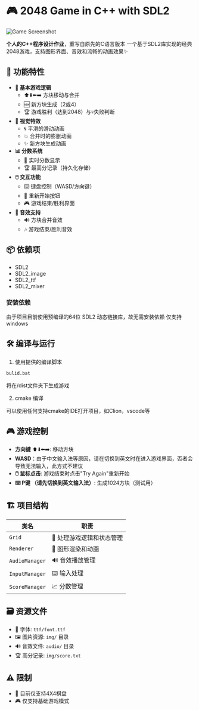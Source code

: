 # 🎮 2048 Game in C++ with SDL2

![Game Screenshot](img/screenshot.png)

**个人的C++程序设计作业**，重写自原先的C语言版本
一个基于SDL2库实现的经典2048游戏，支持图形界面、音效和流畅的动画效果✨

## 🚀 功能特性

- **🎯 基本游戏逻辑**
  - ⬆️⬇️⬅️➡️ 方块移动与合并
  - 🆕 新方块生成（2或4）
  - 🏆 游戏胜利（达到2048）与💀失败判断
- **🌈 视觉特效**
  - 🌀 平滑的滑动动画
  - 💥 合并时的膨胀动画
  - ✨ 新方块生成动画
- **📊 分数系统**
  - 🏅 实时分数显示
  - 🏆 最高分记录（持久化存储）
- **🖱️ 交互功能**
  - ⌨️ 键盘控制（WASD/方向键）
  - 🔄 重新开始按钮
  - 🎮 游戏结束/胜利界面
- **🎵 音效支持**
  - 🔊 方块合并音效
  - 🎶 游戏结束/胜利音效

## 📦 依赖项

- SDL2
- SDL2_image
- SDL2_ttf
- SDL2_mixer

### 安装依赖

由于项目目前使用预编译的64位 SDL2 动态链接库，故无需安装依赖
仅支持windows

## 🛠️ 编译与运行

1. 使用提供的编译脚本
```bash
bulid.bat
```
将在/dist文件夹下生成游戏

2. cmake 编译

可以使用任何支持cmake的IDE打开项目，如Clion，vscode等

## 🎮 游戏控制

- **方向键** ⬆️⬇️⬅️➡️: 移动方块
- **WASD**：由于中文输入法等原因，请在切换到英文时在进入游戏界面，否者会导致无法输入，此方式不建议
- **🖱️ 鼠标点击**: 游戏结束时点击"Try Again"重新开始
- **⌨️ P键 （请先切换到英文输入法）**: 生成1024方块（测试用）

## 🏗️ 项目结构

| 类名            | 职责                          |
|-----------------|-------------------------------|
| `Grid`         | 🧩 处理游戏逻辑和状态管理     |
| `Renderer`     | 🎨 图形渲染和动画             |
| `AudioManager` | 🔊 音效播放管理               |
| `InputManager` | ⌨️ 输入处理                   |
| `ScoreManager` | 📈 分数管理                   |

## 🗃️ 资源文件

- 📝 字体: `ttf/font.ttf`
- 🖼️ 图片资源: `img/` 目录
- 🔊 音效文件: `audio/` 目录
- 🏆 高分记录: `img/score.txt`

## ⚠️ 限制

- 📏 目前仅支持4X4棋盘
- 🎮 仅支持基础游戏模式
